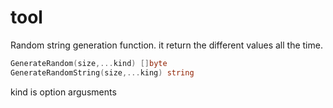 # tool

Random string generation function.
it return the different values all the time.
```go
GenerateRandom(size,...kind) []byte
GenerateRandomString(size,...king) string
```
kind is option argusments
